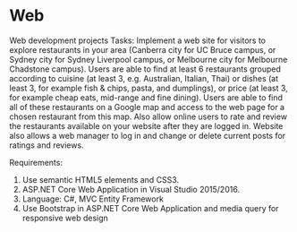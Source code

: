 # Web
Web development projects
Tasks: Implement a web site for visitors to explore restaurants in your area (Canberra city for UC Bruce campus, or Sydney city for Sydney Liverpool campus, or Melbourne city for Melbourne Chadstone campus). Users are able to find at least 6 restaurants grouped according to cuisine (at least 3, e.g. Australian, Italian, Thai) or dishes (at least 3, for example fish & chips, pasta, and dumplings), or price (at least 3, for example cheap eats, mid-range and fine dining). Users are able to find all of these restaurants on a Google map and access to the web page for a chosen restaurant from this map. Also allow online users to rate and review the restaurants available on your website after they are logged in. Website also allows a web manager to log in and change or delete current posts for ratings and reviews.

Requirements: 
1.	Use semantic HTML5 elements and CSS3.
2.  ASP.NET Core Web Application in Visual Studio 2015/2016. 
3.  Language: C#, MVC Entity Framework 
4.  Use Bootstrap in ASP.NET Core Web Application and media query for responsive web design	
